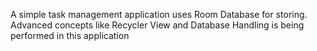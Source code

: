 A simple task management application uses Room Database for storing.
Advanced concepts like Recycler View and Database Handling is being performed in this application
